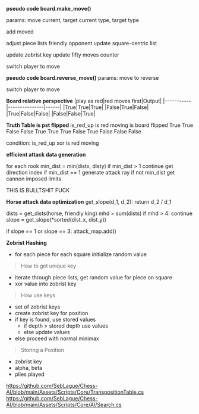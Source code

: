 
**pseudo code board.make_move()**

params: move
current, target
current type, target type

add moved

adjust piece lists
    friendly
    opponent
update square-centric list

update zobrist key
update fifty moves counter

switch player to move




**pseudo code board.reverse_move()**
params: move to reverse

switch player to move


**Board relative perspective**
|play as red|red moves first|Output|
|-----------|---------------|------|
|True|True|True|
|False|True|False|
|True|False|False|
|False|False|True|


**Truth Table is pst flipped**
is_red_up   is red moving   is board flipped
True        True            False
False       True            True
True        False           True
False       False           False

condition: is_red_up xor is red moving


**efficient attack data generation**

for each rook
min_dist = min(distx, disty)
if min_dist > 1 continue
get direction index
if min_dist == 1 generate attack ray
if not min_dist get cannon imposed limits

THIS IS BULLTSHIT FUCK


**Horse attack data optimization**
get_slope(d_1, d_2):
return d_2 / d_1

dists = get_dists(horse, friendly king)
mhd = sum(dists)
if mhd > 4: continue
slope = get_slope(*sorted(dist_x, dist_y))

if slope == 1 or slope == 3:
attack_map.add()



**Zobrist Hashing**
* for each piece for each square initialize random value
> How to get unique key
* iterate through piece lists, get random value for piece on square
* xor value into zobrist key
> How use keys
* set of zobrist keys
* create zobrist key for position
* if key is found, use stored values
    * if depth > stored depth use values
    * else update values
* else proceed with normal minimax
> Storing a Position
* zobrist key
* alpha, beta
* plies played

https://github.com/SebLague/Chess-AI/blob/main/Assets/Scripts/Core/TranspositionTable.cs
https://github.com/SebLague/Chess-AI/blob/main/Assets/Scripts/Core/AI/Search.cs


